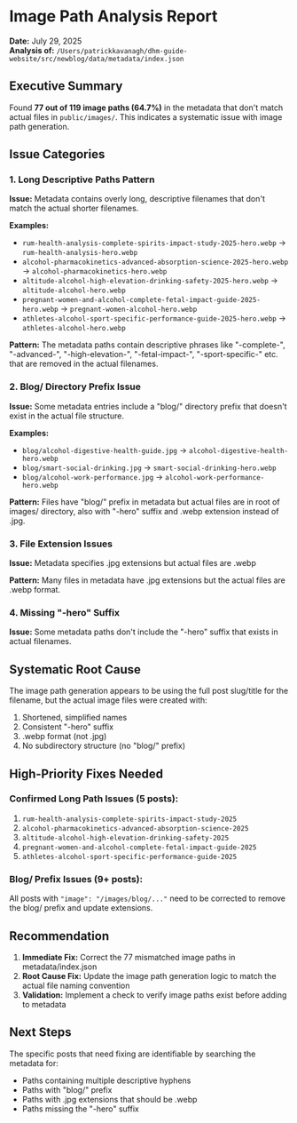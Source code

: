 # Image Path Analysis Report

**Date:** July 29, 2025  
**Analysis of:** `/Users/patrickkavanagh/dhm-guide-website/src/newblog/data/metadata/index.json`

## Executive Summary

Found **77 out of 119 image paths (64.7%)** in the metadata that don't match actual files in `public/images/`. This indicates a systematic issue with image path generation.

## Issue Categories

### 1. Long Descriptive Paths Pattern
**Issue:** Metadata contains overly long, descriptive filenames that don't match the actual shorter filenames.

**Examples:**
- `rum-health-analysis-complete-spirits-impact-study-2025-hero.webp` → `rum-health-analysis-hero.webp`
- `alcohol-pharmacokinetics-advanced-absorption-science-2025-hero.webp` → `alcohol-pharmacokinetics-hero.webp`
- `altitude-alcohol-high-elevation-drinking-safety-2025-hero.webp` → `altitude-alcohol-hero.webp`
- `pregnant-women-and-alcohol-complete-fetal-impact-guide-2025-hero.webp` → `pregnant-women-alcohol-hero.webp`
- `athletes-alcohol-sport-specific-performance-guide-2025-hero.webp` → `athletes-alcohol-hero.webp`

**Pattern:** The metadata paths contain descriptive phrases like "-complete-", "-advanced-", "-high-elevation-", "-fetal-impact-", "-sport-specific-" etc. that are removed in the actual filenames.

### 2. Blog/ Directory Prefix Issue
**Issue:** Some metadata entries include a "blog/" directory prefix that doesn't exist in the actual file structure.

**Examples:**
- `blog/alcohol-digestive-health-guide.jpg` → `alcohol-digestive-health-hero.webp`
- `blog/smart-social-drinking.jpg` → `smart-social-drinking-hero.webp`
- `blog/alcohol-work-performance.jpg` → `alcohol-work-performance-hero.webp`

**Pattern:** Files have "blog/" prefix in metadata but actual files are in root of images/ directory, also with "-hero" suffix and .webp extension instead of .jpg.

### 3. File Extension Issues
**Issue:** Metadata specifies .jpg extensions but actual files are .webp

**Pattern:** Many files in metadata have .jpg extensions but the actual files are .webp format.

### 4. Missing "-hero" Suffix
**Issue:** Some metadata paths don't include the "-hero" suffix that exists in actual filenames.

## Systematic Root Cause

The image path generation appears to be using the full post slug/title for the filename, but the actual image files were created with:
1. Shortened, simplified names
2. Consistent "-hero" suffix
3. .webp format (not .jpg)
4. No subdirectory structure (no "blog/" prefix)

## High-Priority Fixes Needed

### Confirmed Long Path Issues (5 posts):
1. `rum-health-analysis-complete-spirits-impact-study-2025` 
2. `alcohol-pharmacokinetics-advanced-absorption-science-2025`
3. `altitude-alcohol-high-elevation-drinking-safety-2025`
4. `pregnant-women-and-alcohol-complete-fetal-impact-guide-2025`
5. `athletes-alcohol-sport-specific-performance-guide-2025`

### Blog/ Prefix Issues (9+ posts):
All posts with `"image": "/images/blog/..."` need to be corrected to remove the blog/ prefix and update extensions.

## Recommendation

1. **Immediate Fix:** Correct the 77 mismatched image paths in metadata/index.json
2. **Root Cause Fix:** Update the image path generation logic to match the actual file naming convention
3. **Validation:** Implement a check to verify image paths exist before adding to metadata

## Next Steps

The specific posts that need fixing are identifiable by searching the metadata for:
- Paths containing multiple descriptive hyphens
- Paths with "blog/" prefix  
- Paths with .jpg extensions that should be .webp
- Paths missing the "-hero" suffix